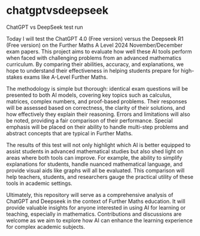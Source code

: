# chatgptvsdeepseek
ChatGPT vs DeepSeek test run

Today I will test the ChatGPT 4.0 (Free version) versus the Deepseek R1 (Free version) on the Further Maths A Level 2024 November/December exam papers. This project aims to evaluate how well these AI tools perform when faced with challenging problems from an advanced mathematics curriculum. By comparing their abilities, accuracy, and explanations, we hope to understand their effectiveness in helping students prepare for high-stakes exams like A-Level Further Maths.

The methodology is simple but thorough: identical exam questions will be presented to both AI models, covering key topics such as calculus, matrices, complex numbers, and proof-based problems. Their responses will be assessed based on correctness, the clarity of their solutions, and how effectively they explain their reasoning. Errors and limitations will also be noted, providing a fair comparison of their performance. Special emphasis will be placed on their ability to handle multi-step problems and abstract concepts that are typical in Further Maths.

The results of this test will not only highlight which AI is better equipped to assist students in advanced mathematical studies but also shed light on areas where both tools can improve. For example, the ability to simplify explanations for students, handle nuanced mathematical language, and provide visual aids like graphs will all be evaluated. This comparison will help teachers, students, and researchers gauge the practical utility of these tools in academic settings.

Ultimately, this repository will serve as a comprehensive analysis of ChatGPT and Deepseek in the context of Further Maths education. It will provide valuable insights for anyone interested in using AI for learning or teaching, especially in mathematics. Contributions and discussions are welcome as we aim to explore how AI can enhance the learning experience for complex academic subjects.